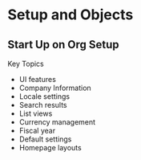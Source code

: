 # Setup and Objects

## Start Up on Org Setup

Key Topics

- UI features
- Company Information
- Locale settings
- Search results
- List views
- Currency management
- Fiscal year
- Default settings
- Homepage layouts
